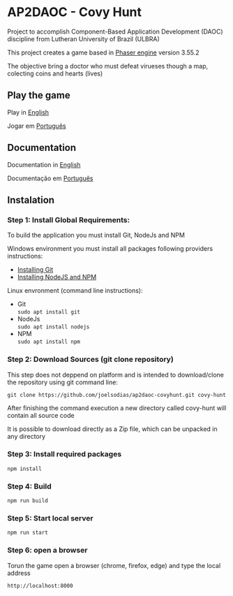 # AP2DAOC - Covy Hunt

Project to accomplish Component-Based Application Development (DAOC) discipline from Lutheran University of Brazil (ULBRA)

This project creates a game based in [Phaser engine](http://phaser.io) version 3.55.2 

The objective bring a doctor who must defeat virueses though a map, colecting coins and hearts (lives)  


## Play the game

Play in [English](https://joelsodias.github.io/ap2daoc-covyhunt/doc/index.html)

Jogar em [Português](https://joelsodias.github.io/ap2daoc-covyhunt/dist/index-pt.html)


## Documentation

Documentation in [English](https://joelsodias.github.io/ap2daoc-covyhunt/doc/doc-english.md)

Documentação em [Português](https://joelsodias.github.io/ap2daoc-covyhunt/blob/main/doc/doc-portuguese.md)


## Instalation

### Step 1: Install Global Requirements:

To build the application you must install Git, NodeJs and NPM

Windows environment you must install all packages following providers instructions:

  - [Installing Git](https://git-scm.com/book/en/v2/Getting-Started-Installing-Git) 
  - [Installing NodeJS and NPM](https://nodejs.org/) 

Linux envronment (command line instructions): 

* Git         
     ```sudo apt install git```
* NodeJs      
     ```sudo apt install nodejs```  
* NPM   
     ```sudo apt install npm```

### Step 2: Download Sources (git clone repository) 

This step does not deppend on platform and is intended to download/clone the repository using git command line: 

```
git clone https://github.com/joelsodias/ap2daoc-covyhunt.git covy-hunt
```
After finishing the command execution a new directory called covy-hunt will contain all source code 

It is possible to download directly as a Zip file, which can be unpacked in any directory

### Step 3: Install required packages

``` npm install ```

### Step 4: Build

``` npm run build ```

### Step 5: Start local server

``` npm run start ```

### Step 6: open a browser 

Torun the game open a browser (chrome, firefox, edge) and type the local address

``` http://localhost:8000 ```

